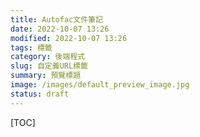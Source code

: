 ```yaml
---
title: Autofac文件筆記
date: 2022-10-07 13:26
modified: 2022-10-07 13:26
tags: 標籤
category: 後端程式
slug: 自定義URL標籤
summary: 預覽標題
image: /images/default_preview_image.jpg
status: draft
---
```


[TOC]